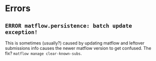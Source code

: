 # Errors
## `ERROR matflow.persistence: batch update exception!`
This is sometimes (usually?) caused by updating matflow and leftover submissions
info causes the newer matflow version to get confused.
The fix? `matflow manage clear-known-subs`.